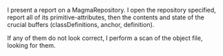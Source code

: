 I present a report on a MagmaRepository.  I open the repository specified, report all of its primitive-attributes, then the contents and state of the crucial buffers (classDefinitions, anchor, definition).  

If any of them do not look correct, I perform a scan of the object file, looking for them.
